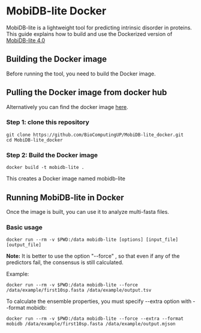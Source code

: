 # MobiDB-lite Docker 
MobiDB-lite is a lightweight tool for predicting intrinsic disorder in proteins. This guide explains how to build and use the Dockerized version of [MobiDB-lite 4.0](https://github.com/BioComputingUP/MobiDB-lite)

## Building the Docker image
Before running the tool, you need to build the Docker image.

## Pulling the Docker image from docker hub
Alternatively you can find the docker image [here](https://hub.docker.com/r/mahtamehdiabadi/mobidb-lite). 

### Step 1: clone this repository
    git clone https://github.com/BioComputingUP/MobiDB-lite_docker.git
    cd MobiDB-lite_docker

### Step 2: Build the Docker image
    docker build -t mobidb-lite .
This creates a Docker image named mobidb-lite

## Running MobiDB-lite in Docker
Once the image is built, you can use it to analyze multi-fasta files. 

### Basic usage

    docker run --rm -v $PWD:/data mobidb-lite [options] [input_file] [output_file]

**Note:** It is better to use the option "--force" , so that even if any of the predictors fail, the consensus is still calculated. 

Example:

    docker run --rm -v $PWD:/data mobidb-lite --force /data/example/first10sp.fasta /data/example/output.tsv

To calculate the ensemble properties, you must specify --extra option with --format mobidb:

    docker run --rm -v $PWD:/data mobidb-lite --force --extra --format mobidb /data/example/first10sp.fasta /data/example/output.mjson
